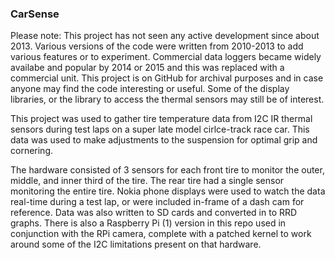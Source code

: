 ### CarSense

Please note: This project has not seen any active development since about 2013.  Various versions of the code were written from 2010-2013 to add various features or to experiment.  Commercial data loggers became widely availabe and popular by 2014 or 2015 and this was replaced with a commercial unit.  This project is on GitHub for archival purposes and in case anyone may find the code interesting or useful.  Some of the display libraries, or the library to access the thermal sensors may still be of interest.

This project was used to gather tire temperature data from I2C IR thermal sensors during test laps on a super late model cirlce-track race car.  This data was used to make adjustments to the suspension for optimal grip and cornering.

The hardware consisted of 3 sensors for each front tire to monitor the outer, middle, and inner third of the tire.  The rear tire had a single sensor monitoring the entire tire.  Nokia phone displays were used to watch the data real-time during a test lap, or were included in-frame of a dash cam for reference.  Data was also written to SD cards and converted in to RRD graphs.  There is also a Raspberry Pi (1) version in this repo used in conjunction with the RPi camera, complete with a patched kernel to work around some of the I2C limitations present on that hardware.